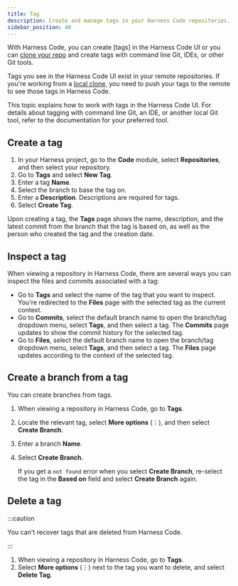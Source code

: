 ```yaml
---
title: Tag
description: Create and manage tags in your Harness Code repositories.
sidebar_position: 40
---
```


With Harness Code, you can create [tags] in the Harness Code UI or you can [clone your repo](./clone-repos.md) and create tags with command line Git, IDEs, or other Git tools.

Tags you see in the Harness Code UI exist in your remote repositories. If you're working from a [local clone](./clone-repos.md), you need to push your tags to the remote to see those tags in Harness Code.

This topic explains how to work with tags in the Harness Code UI. For details about tagging with command line Git, an IDE, or another local Git tool, refer to the documentation for your preferred tool.

## Create a tag

1. In your Harness project, go to the **Code** module, select **Repositories**, and then select your repository.
2. Go to **Tags** and select **New Tag**.
3. Enter a tag **Name**.
4. Select the branch to base the tag on.
5. Enter a **Description**. Descriptions are required for tags.
6. Select **Create Tag**.

Upon creating a tag, the **Tags** page shows the name, description, and the latest commit from the branch that the tag is based on, as well as the person who created the tag and the creation date.

## Inspect a tag

When viewing a repository in Harness Code, there are several ways you can inspect the files and commits associated with a tag:

* Go to **Tags** and select the name of the tag that you want to inspect. You're redirected to the **Files** page with the selected tag as the current context.
* Go to **Commits**, select the default branch name to open the branch/tag dropdown menu, select **Tags**, and then select a tag. The **Commits** page updates to show the commit history for the selected tag.
* Go to **Files**, select the default branch name to open the branch/tag dropdown menu, select **Tags**, and then select a tag. The **Files** page updates according to the context of the selected tag.

## Create a branch from a tag

You can create branches from tags.

1. When viewing a repository in Harness Code, go to **Tags**.
2. Locate the relevant tag, select **More options** (&vellip;), and then select **Create Branch**.
3. Enter a branch **Name**.
4. Select **Create Branch**.

   If you get a `not found` error when you select **Create Branch**, re-select the tag in the **Based on** field and select **Create Branch** again.

## Delete a tag

:::caution

You can't recover tags that are deleted from Harness Code.

:::

1. When viewing a repository in Harness Code, go to **Tags**.
2. Select **More options** (&vellip;) next to the tag you want to delete, and select **Delete Tag**.

